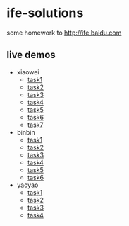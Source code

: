 # ife-solutions

some homework to http://ife.baidu.com

## live demos

 + xiaowei
     * [task1](https://virtualstory.github.io/ife-solutions/xiaowei/task1)
     * [task2](https://virtualstory.github.io/ife-solutions/xiaowei/task2)
     * [task3](https://virtualstory.github.io/ife-solutions/xiaowei/task3)
     * [task4](https://virtualstory.github.io/ife-solutions/xiaowei/task4)
     * [task5](https://virtualstory.github.io/ife-solutions/xiaowei/task5)
     * [task6](https://virtualstory.github.io/ife-solutions/xiaowei/task6)
     * [task7](https://virtualstory.github.io/ife-solutions/xiaowei/task7)
 + binbin
     * [task1](https://virtualstory.github.io/ife-solutions/binbin/task1/)
     * [task2](https://virtualstory.github.io/ife-solutions/binbin/task2/)
     * [task3](https://virtualstory.github.io/ife-solutions/binbin/task3/)
     * [task4](https://virtualstory.github.io/ife-solutions/binbin/task4/)
     * [task5](https://virtualstory.github.io/ife-solutions/binbin/task5/)
     * [task6](https://virtualstory.github.io/ife-solutions/binbin/task6/)
 + yaoyao
      * [task1](https://virtualstory.github.io/ife-solutions/yaoyao/task1/)
      * [task2](https://virtualstory.github.io/ife-solutions/yaoyao/task2/)
      * [task3](https://virtualstory.github.io/ife-solutions/yaoyao/task3/)
      * [task4](https://virtualstory.github.io/ife-solutions/yaoyao/task4/)

